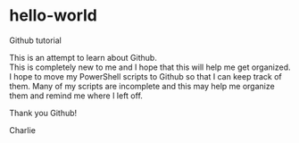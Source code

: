 # hello-world
Github tutorial

This is an attempt to learn about Github.  
This is completely new to me and I hope that this will help me get organized.
I hope to move my PowerShell scripts to Github so that I can keep track of them.
Many of my scripts are incomplete and this may help me organize them and remind me where I left off.

Thank you Github!

Charlie
